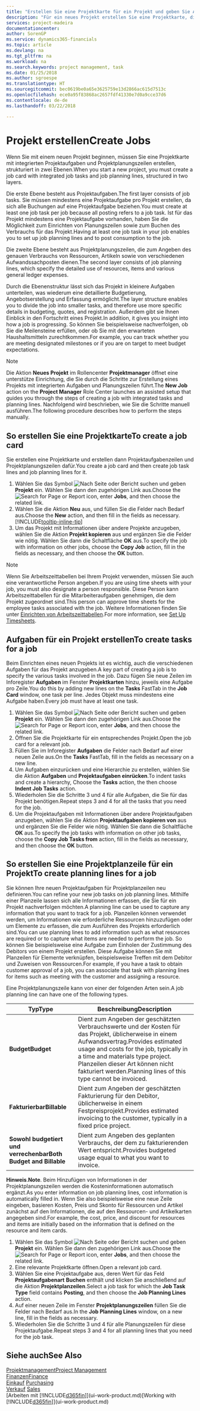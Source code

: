 ```yaml
---
title: "Erstellen Sie eine Projektkarte für ein Projekt und geben Sie Aufgaben an| Microsoft Docs"
description: "Für ein neues Projekt erstellen Sie eine Projektkarte, die Projektaufgaben und enthält Planungszeilen erstellt, um Ihnen zu helfen, Status und Budgets zu verwalten."
services: project-madeira
documentationcenter: 
author: SorenGP
ms.service: dynamics365-financials
ms.topic: article
ms.devlang: na
ms.tgt_pltfrm: na
ms.workload: na
ms.search.keywords: project management, task
ms.date: 01/25/2018
ms.author: sgroespe
ms.translationtype: HT
ms.sourcegitcommit: bec0619be0a65e3625759e13d2866ac615d7513c
ms.openlocfilehash: ece0a95f83868ac2657fdf41330e7d0a9cce37d6
ms.contentlocale: de-de
ms.lasthandoff: 03/22/2018

---
```

# <a name="create-jobs"></a><span data-ttu-id="fc973-103">Projekt erstellen</span><span class="sxs-lookup"><span data-stu-id="fc973-103">Create Jobs</span></span>
<span data-ttu-id="fc973-104">Wenn Sie mit einem neuen Projekt beginnen, müssen Sie eine Projektkarte mit integrierten Projektaufgaben und Projektplanungszeilen erstellen, strukturiert in zwei Ebenen.</span><span class="sxs-lookup"><span data-stu-id="fc973-104">When you start a new project, you must create a job card with integrated job tasks and job planning lines, structured in two layers.</span></span>  

<span data-ttu-id="fc973-105">Die erste Ebene besteht aus Projektaufgaben.</span><span class="sxs-lookup"><span data-stu-id="fc973-105">The first layer consists of job tasks.</span></span> <span data-ttu-id="fc973-106">Sie müssen mindestens eine Projektaufgabe pro Projekt erstellen, da sich alle Buchungen auf eine Projektaufgabe beziehen.</span><span class="sxs-lookup"><span data-stu-id="fc973-106">You must create at least one job task per job because all posting refers to a job task.</span></span> <span data-ttu-id="fc973-107">Ist für das Projekt mindestens eine Projektaufgabe vorhanden, haben Sie die Möglichkeit zum Einrichten von Planungszeilen sowie zum Buchen des Verbrauchs für das Projekt.</span><span class="sxs-lookup"><span data-stu-id="fc973-107">Having at least one job task in your job enables you to set up job planning lines and to post consumption to the job.</span></span>

<span data-ttu-id="fc973-108">Die zweite Ebene besteht aus Projektplanungszeilen, die zum Angeben des genauen Verbrauchs von Ressourcen, Artikeln sowie von verschiedenen Aufwandssachposten dienen.</span><span class="sxs-lookup"><span data-stu-id="fc973-108">The second layer consists of job planning lines, which specify the detailed use of resources, items and various general ledger expenses.</span></span>

<span data-ttu-id="fc973-109">Durch die Ebenenstruktur lässt sich das Projekt in kleinere Aufgaben unterteilen, was wiederum eine detaillierte Budgetierung, Angebotserstellung und Erfassung ermöglicht.</span><span class="sxs-lookup"><span data-stu-id="fc973-109">The layer structure enables you to divide the job into smaller tasks, and therefore use more specific details in budgeting, quotes, and registration.</span></span> <span data-ttu-id="fc973-110">Außerdem gibt sie Ihnen Einblick in den Fortschritt eines Projekt.</span><span class="sxs-lookup"><span data-stu-id="fc973-110">In addition, it gives you insight into how a job is progressing.</span></span> <span data-ttu-id="fc973-111">So können Sie beispielsweise nachverfolgen, ob Sie die Meilensteine erfüllen, oder ob Sie mit den erwarteten Haushaltsmitteln zurechtkommen.</span><span class="sxs-lookup"><span data-stu-id="fc973-111">For example, you can track whether you are meeting designated milestones or if you are on target to meet budget expectations.</span></span>

> [!NOTE]  
>   <span data-ttu-id="fc973-112">Die Aktion **Neues Projekt** im Rollencenter **Projektmanager** öffnet eine unterstütze Einrichtung, die Sie durch die Schritte zur Erstellung eines Projekts mit integrierten Aufgaben und Planungszeilen führt.</span><span class="sxs-lookup"><span data-stu-id="fc973-112">The **New Job** action on the **Project Manager** Role Center launches an assisted setup that guides you through the steps of creating a job with integrated tasks and planning lines.</span></span> <span data-ttu-id="fc973-113">Nachfolgend wird beschrieben, wie Sie die Schritte manuell ausführen.</span><span class="sxs-lookup"><span data-stu-id="fc973-113">The following procedure describes how to perform the steps manually.</span></span>

## <a name="to-create-a-job-card"></a><span data-ttu-id="fc973-114">So erstellen Sie eine Projektkarte</span><span class="sxs-lookup"><span data-stu-id="fc973-114">To create a job card</span></span>
<span data-ttu-id="fc973-115">Sie erstellen eine Projektkarte und erstellen dann Projektaufgabenzeilen und Projektplanungszeilen dafür.</span><span class="sxs-lookup"><span data-stu-id="fc973-115">You create a job card and then create job task lines and job planning lines for it.</span></span>

1. <span data-ttu-id="fc973-116">Wählen Sie das Symbol ![Nach Seite oder Bericht suchen](media/ui-search/search_small.png "Nach Seite oder Bericht suchen") und geben **Projekt** ein. Wählen Sie dann den zugehörigen Link aus.</span><span class="sxs-lookup"><span data-stu-id="fc973-116">Choose the ![Search for Page or Report](media/ui-search/search_small.png "Search for Page or Report icon") icon, enter **Jobs**, and then choose the related link.</span></span>  
2. <span data-ttu-id="fc973-117">Wählen Sie die Aktion **Neu** aus, und füllen Sie die Felder nach Bedarf aus.</span><span class="sxs-lookup"><span data-stu-id="fc973-117">Choose the **New** action, and then fill in the fields as necessary.</span></span> [!INCLUDE[tooltip-inline-tip](includes/tooltip-inline-tip_md.md)]
3. <span data-ttu-id="fc973-118">Um das Projekt mit Informationen über andere Projekte anzugeben, wählen Sie die Aktion **Projekt kopieren** aus und ergänzen Sie die Felder wie nötig. Wählen Sie dann die Schaltfläche **OK** aus.</span><span class="sxs-lookup"><span data-stu-id="fc973-118">To specify the job with information on other jobs, choose the **Copy Job** action, fill in the fields as necessary, and then choose the **OK** button.</span></span>

> [!NOTE]  
>   <span data-ttu-id="fc973-119">Wenn Sie Arbeitszeittabellen bei Ihrem Projekt verwenden, müssen Sie auch eine verantwortliche Person angeben.</span><span class="sxs-lookup"><span data-stu-id="fc973-119">If you are using time sheets with your job, you must also designate a person responsible.</span></span> <span data-ttu-id="fc973-120">Diese Person kann Arbeitszeittabellen für die Mitarbeiteraufgaben genehmigen, die dem Projekt zugeordnet sind.</span><span class="sxs-lookup"><span data-stu-id="fc973-120">This person can approve time sheets for the employee tasks associated with the job.</span></span> <span data-ttu-id="fc973-121">Weitere Informationen finden Sie unter [Einrichten von Arbeitszeittabellen](projects-how-setup-time-sheets.md).</span><span class="sxs-lookup"><span data-stu-id="fc973-121">For more information, see [Set Up Timesheets](projects-how-setup-time-sheets.md).</span></span>

## <a name="to-create-tasks-for-a-job"></a><span data-ttu-id="fc973-122">Aufgaben für ein Projekt erstellen</span><span class="sxs-lookup"><span data-stu-id="fc973-122">To create tasks for a job</span></span>
<span data-ttu-id="fc973-123">Beim Einrichten eines neuen Projekts ist es wichtig, auch die verschiedenen Aufgaben für das Projekt anzugeben.</span><span class="sxs-lookup"><span data-stu-id="fc973-123">A key part of creating a job is to specify the various tasks involved in the job.</span></span> <span data-ttu-id="fc973-124">Dazu fügen Sie neue Zeilen im Inforegister **Aufgaben** im Fenster **Projektkarten** hinzu, jeweils eine Aufgabe pro Zeile.</span><span class="sxs-lookup"><span data-stu-id="fc973-124">You do this by adding new lines on the **Tasks** FastTab in the **Job Card** window, one task per line.</span></span> <span data-ttu-id="fc973-125">Jedes Objekt muss mindestens eine Aufgabe haben.</span><span class="sxs-lookup"><span data-stu-id="fc973-125">Every job must have at least one task.</span></span>

1. <span data-ttu-id="fc973-126">Wählen Sie das Symbol ![Nach Seite oder Bericht suchen](media/ui-search/search_small.png "Nach Seite oder Bericht suchen") und geben **Projekt** ein. Wählen Sie dann den zugehörigen Link aus.</span><span class="sxs-lookup"><span data-stu-id="fc973-126">Choose the ![Search for Page or Report](media/ui-search/search_small.png "Search for Page or Report icon") icon, enter **Jobs**, and then choose the related link.</span></span>
2. <span data-ttu-id="fc973-127">Öffnen Sie die Projektkarte für ein entsprechendes Projekt.</span><span class="sxs-lookup"><span data-stu-id="fc973-127">Open the job card for a relevant job.</span></span>
3. <span data-ttu-id="fc973-128">Füllen Sie im Inforegister **Aufgaben** die Felder nach Bedarf auf einer neuen Zeile aus.</span><span class="sxs-lookup"><span data-stu-id="fc973-128">On the **Tasks** FastTab, fill in the fields as necessary on a new line.</span></span>
4. <span data-ttu-id="fc973-129">Um Aufgaben einzurücken und eine Hierarchie zu erstellen, wählen Sie die Aktion **Aufgaben** und **Projektaufgaben einrücken**.</span><span class="sxs-lookup"><span data-stu-id="fc973-129">To indent tasks and create a hierarchy, Choose the **Tasks** action, the then choose **Indent Job Tasks** action.</span></span>
5. <span data-ttu-id="fc973-130">Wiederholen Sie die Schritte 3 und 4 für alle Aufgaben, die Sie für das Projekt benötigen.</span><span class="sxs-lookup"><span data-stu-id="fc973-130">Repeat steps 3 and 4 for all the tasks that you need for the job.</span></span>
6. <span data-ttu-id="fc973-131">Um die Projektaufgaben mit Informationen über andere Projektaufgaben anzugeben, wählen Sie die Aktion **Projektaufgaben kopieren von** aus und ergänzen Sie die Felder wie nötig. Wählen Sie dann die Schaltfläche **OK** aus.</span><span class="sxs-lookup"><span data-stu-id="fc973-131">To specify the job tasks with information on other job tasks, choose the **Copy Job Tasks from** action, fill in the fields as necessary, and then choose the **OK** button.</span></span>

## <a name="to-create-planning-lines-for-a-job"></a><span data-ttu-id="fc973-132">So erstellen Sie eine Projektplanzeile für ein Projekt</span><span class="sxs-lookup"><span data-stu-id="fc973-132">To create planning lines for a job</span></span>
<span data-ttu-id="fc973-133">Sie können Ihre neuen Projektaufgaben für Projektplanzeilen neu definieren.</span><span class="sxs-lookup"><span data-stu-id="fc973-133">You can refine your new job tasks on job planning lines.</span></span> <span data-ttu-id="fc973-134">Mithilfe einer Planzeile lassen sich alle Informationen erfassen, die Sie für ein Projekt nachverfolgen möchten.</span><span class="sxs-lookup"><span data-stu-id="fc973-134">A planning line can be used to capture any information that you want to track for a job.</span></span> <span data-ttu-id="fc973-135">Planzeilen können verwendet werden, um Informationen wie erforderliche Ressourcen hinzuzufügen oder um Elemente zu erfassen, die zum Ausführen des Projekts erforderlich sind.</span><span class="sxs-lookup"><span data-stu-id="fc973-135">You can use planning lines to add information such as what resources are required or to capture what items are needed to perform the job.</span></span> <span data-ttu-id="fc973-136">So können Sie beispielsweise eine Aufgabe zum Einholen der Zustimmung des Debitors von einem Projekt erstellen. Diese Aufgabe können Sie mit Planzeilen für Elemente verknüpfen, beispielsweise Treffen mit dem Debitor und Zuweisen von Ressourcen.</span><span class="sxs-lookup"><span data-stu-id="fc973-136">For example, if you have a task to obtain customer approval of a job, you can associate that task with planning lines for items such as meeting with the customer and assigning a resource.</span></span>  

<span data-ttu-id="fc973-137">Eine Projektplanungszeile kann von einer der folgenden Arten sein.</span><span class="sxs-lookup"><span data-stu-id="fc973-137">A job planning line can have one of the following types.</span></span>  

| <span data-ttu-id="fc973-138">Typ</span><span class="sxs-lookup"><span data-stu-id="fc973-138">Type</span></span> | <span data-ttu-id="fc973-139">Beschreibung</span><span class="sxs-lookup"><span data-stu-id="fc973-139">Description</span></span> |
| --- | --- |
| <span data-ttu-id="fc973-140">**Budget**</span><span class="sxs-lookup"><span data-stu-id="fc973-140">**Budget**</span></span> |<span data-ttu-id="fc973-141">Dient zum Angeben der geschätzten Verbrauchswerte und der Kosten für das Projekt, üblicherweise in einem Aufwandsvertrag.</span><span class="sxs-lookup"><span data-stu-id="fc973-141">Provides estimated usage and costs for the job, typically in a time and materials type project.</span></span> <span data-ttu-id="fc973-142">Planzeilen dieser Art können nicht fakturiert werden.</span><span class="sxs-lookup"><span data-stu-id="fc973-142">Planning lines of this type cannot be invoiced.</span></span> |
| <span data-ttu-id="fc973-143">**Fakturierbar**</span><span class="sxs-lookup"><span data-stu-id="fc973-143">**Billable**</span></span> |<span data-ttu-id="fc973-144">Dient zum Angeben der geschätzten Fakturierung für den Debitor, üblicherweise in einem Festpreisprojekt.</span><span class="sxs-lookup"><span data-stu-id="fc973-144">Provides estimated invoicing to the customer, typically in a fixed price project.</span></span> |
| <span data-ttu-id="fc973-145">**Sowohl budgetiert und verrechenbar**</span><span class="sxs-lookup"><span data-stu-id="fc973-145">**Both Budget and Billable**</span></span> |<span data-ttu-id="fc973-146">Dient zum Angeben des geplanten Verbrauchs, der dem zu fakturierenden Wert entspricht.</span><span class="sxs-lookup"><span data-stu-id="fc973-146">Provides budgeted usage equal to what you want to invoice.</span></span> |

<span data-ttu-id="fc973-147">**Hinweis**.</span><span class="sxs-lookup"><span data-stu-id="fc973-147">**Note**.</span></span> <span data-ttu-id="fc973-148">Beim Hinzufügen von Informationen in der Projektplanungszeilen werden die Kosteninformationen automatisch ergänzt.</span><span class="sxs-lookup"><span data-stu-id="fc973-148">As you enter information on job planning lines, cost information is automatically filled in.</span></span> <span data-ttu-id="fc973-149">Wenn Sie also beispielsweise eine neue Zeile eingeben, basieren Kosten, Preis und Skonto für Ressourcen und Artikel zunächst auf den Informationen, die auf den Ressourcen- und Artikelkarten angegeben sind.</span><span class="sxs-lookup"><span data-stu-id="fc973-149">For example, the cost, price, and discount for resources and items are initially based on the information that is defined on the resource and item cards.</span></span>

1. <span data-ttu-id="fc973-150">Wählen Sie das Symbol ![Nach Seite oder Bericht suchen](media/ui-search/search_small.png "Nach Seite oder Bericht suchen") und geben **Projekt** ein. Wählen Sie dann den zugehörigen Link aus.</span><span class="sxs-lookup"><span data-stu-id="fc973-150">Choose the ![Search for Page or Report](media/ui-search/search_small.png "Search for Page or Report icon") icon, enter **Jobs**, and then choose the related link.</span></span>
2. <span data-ttu-id="fc973-151">Eine relevante Projektkarte öffnen.</span><span class="sxs-lookup"><span data-stu-id="fc973-151">Open a relevant job card.</span></span>
3. <span data-ttu-id="fc973-152">Wählen Sie eine Projektaufgabe aus, deren Wert für das Feld **Projektaufgabenart** **Buchen** enthält und klicken Sie anschließend auf die Aktion **Projektplanzeilen**.</span><span class="sxs-lookup"><span data-stu-id="fc973-152">Select a job task for which the **Job Task Type** field contains **Posting**, and then choose the **Job Planning Lines** action.</span></span>  
4. <span data-ttu-id="fc973-153">Auf einer neuen Zeile im Fenster **Projektplanungszeilen** füllen Sie die Felder nach Bedarf aus.</span><span class="sxs-lookup"><span data-stu-id="fc973-153">In the **Job Planning Lines** window, on a new line, fill in the fields as necessary.</span></span>
5. <span data-ttu-id="fc973-154">Wiederholen Sie die Schritte 3 und 4 für alle Planungszeilen für diese Projektaufgabe.</span><span class="sxs-lookup"><span data-stu-id="fc973-154">Repeat steps 3 and 4 for all planning lines that you need for the job task.</span></span>

## <a name="see-also"></a><span data-ttu-id="fc973-155">Siehe auch</span><span class="sxs-lookup"><span data-stu-id="fc973-155">See Also</span></span>
[<span data-ttu-id="fc973-156">Projektmanagement</span><span class="sxs-lookup"><span data-stu-id="fc973-156">Project Management</span></span>](projects-manage-projects.md)  
[<span data-ttu-id="fc973-157">Finanzen</span><span class="sxs-lookup"><span data-stu-id="fc973-157">Finance</span></span>](finance.md)  
<span data-ttu-id="fc973-158">[Einkauf](purchasing-manage-purchasing.md)       </span><span class="sxs-lookup"><span data-stu-id="fc973-158">[Purchasing](purchasing-manage-purchasing.md)       </span></span>  
<span data-ttu-id="fc973-159">[Verkauf](sales-manage-sales.md)    </span><span class="sxs-lookup"><span data-stu-id="fc973-159">[Sales](sales-manage-sales.md)    </span></span>  
<span data-ttu-id="fc973-160">[Arbeiten mit [!INCLUDE[d365fin](includes/d365fin_md.md)]](ui-work-product.md)</span><span class="sxs-lookup"><span data-stu-id="fc973-160">[Working with [!INCLUDE[d365fin](includes/d365fin_md.md)]](ui-work-product.md)</span></span>  

